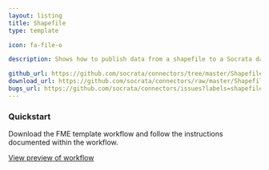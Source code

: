 ```yaml
---
layout: listing
title: Shapefile
type: template

icon: fa-file-o

description: Shows how to publish data from a shapefile to a Socrata dataset, including optionally filtering by geometry type.

github_url: https://github.com/socrata/connectors/tree/master/Shapefile%20to%20Socrata
download_url: https://github.com/socrata/connectors/raw/master/Shapefile%20to%20Socrata/Shapefile%20to%20Socrata.fmwt
bugs_url: https://github.com/socrata/connectors/issues?labels=shapefile&state=open
---
```


### Quickstart

Download the FME template workflow and follow the instructions documented within the workflow.

[View preview of workflow](https://github.com/socrata/connectors/blob/master/ArcGIS%20Server/arcgis_server_preview.png)